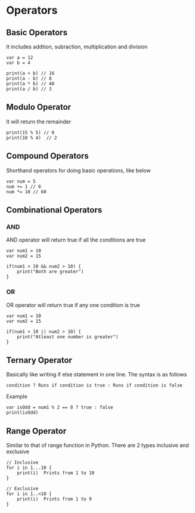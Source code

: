 # Operators

## Basic Operators
It includes addtion, subraction, multiplication and division
```
var a = 12
var b = 4

print(a + b) // 16
print(a - b) // 8
print(a * b) // 48
print(a / b) // 3
```

## Modulo Operator
It will return the remainder

```
print(15 % 5) // 0
print(10 % 4)  // 2
```

## Compound Operators
Shorthand operators for doing basic operations, like below
```
var num = 5
num += 1 // 6
num *= 10 // 60
```

## Combinational Operators
### AND
AND operator will return true if all the conditions are true
```
var num1 = 10
var num2 = 15

if(num1 > 10 && num2 > 10) {
    print("Both are greater")
}
```

### OR
OR operator will return true if any one condition is true
```
var num1 = 10
var num2 = 15

if(num1 > 10 || num2 > 10) {
    print("Atleast one number is greater")
}
```

## Ternary Operator
Basically like writing if else statement in one line. The syntax is as follows
```
condition ? Runs if condition is true : Runs if condition is false 
```
Example
```
var isOdd = num1 % 2 == 0 ? true : false
print(isOdd)
```

## Range Operator
Similar to that of range function in Python. There are 2 types inclusive and exclusive
```
// Inclusive
for i in 1...10 {
    print(i)  Prints from 1 to 10
}

// Exclusive
for i in 1..<10 {
    print(i)  Prints from 1 to 9
}
```
